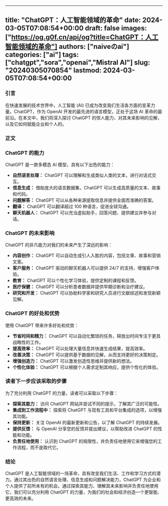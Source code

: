 
---
title: "ChatGPT：人工智能领域的革命"
date: 2024-03-05T07:08:54+00:00
draft: false
images: ["https://og.g0f.cn/api/og?title=ChatGPT：人工智能领域的革命"]
authors: ["naiveのai"]
categories: ["ai"]
tags: ["chatgpt","sora","openai","Mistral AI"]
slug: "20240305070854"
lastmod: 2024-03-05T07:08:54+00:00
---
### 引言

在快速发展的技术世界中，人工智能 (AI) 已成为改变我们生活各方面的变革力量。ChatGPT，作为 OpenAI 开发的最先进的语言模型，正处于这场 AI 革命的最前沿。在本文中，我们将深入探讨 ChatGPT 的惊人能力、对其未来影响的见解，以及它如何赋能企业和个人的。

### 正文

### ChatGPT 的能力

ChatGPT 是一款多模态 AI 模型，具有以下出色的能力：

- **自然语言处理：** ChatGPT 可以理解和生成类似人类的文本，进行对话式交互。
- **信息生成：** 借助庞大的语言数据集，ChatGPT 可以生成高质量的文本、故事和代码。
- **问题解答：** ChatGPT 可以从各种来源提取信息并提供全面而准确的答案。
- **翻译：** ChatGPT 可以翻译超过 100 种语言，促进全球沟通。
- **聊天机器人：** ChatGPT 可以充当虚拟助手，回答问题、提供建议并参与对话。

### ChatGPT 的未来影响

ChatGPT 的非凡能力对我们的未来产生了深远的影响：

- **内容创作：** ChatGPT 可以自动生成引人入胜的内容，包括文章、故事和营销文案。
- **客户服务：** ChatGPT 驱动的聊天机器人可以提供 24/7 的支持，增强客户体验。
- **教育：** ChatGPT 可以个性化学习体验，提供定制的课程和反馈。
- **医疗保健：** ChatGPT 可以分析患者数据并提供早期诊断和治疗建议。
- **研究和开发：** ChatGPT 可以协助科学家和研究人员进行文献综述和发现新颖见解。

### ChatGPT 的好处和优势

使用 ChatGPT 带来许多好处和优势：

- **节省时间和精力：** ChatGPT 可以自动化繁琐的任务，释放出时间专注于更具战略性的工作。
- **提高效率：** ChatGPT 可以处理大量信息并快速生成结果，提高效率。
- **改善决策：** ChatGPT 可以提供基于数据的见解，从而支持更好的决策制定。
- **增强创造力：** ChatGPT 可以激发创造性思维并提供新的想法。
- **个性化体验：** ChatGPT 可以根据个人需求定制其响应，提供个性化的体验。

### 读者下一步应该采取的步骤

为了充分利用 ChatGPT 的力量，读者可以采取以下步骤：

- **探索其能力：** 访问 ChatGPT 网站并尝试不同的提示，了解其广泛的可能性。
- **集成到工作流程中：** 探索将 ChatGPT 与现有工具和平台集成的选项，以增强其功能。
- **保持更新：** 关注 OpenAI 的最新更新和公告，以了解 ChatGPT 的持续发展。
- **提供反馈：** 与 OpenAI 分享您的反馈并提出建议，以帮助改进 ChatGPT 的性能和功能。
- **负责任地使用：** 认识到 ChatGPT 的局限性，并负责任地使用它来增强您的工作流程，而不是取代它。

### 结论

ChatGPT 是人工智能领域的一场革命，具有改变我们生活、工作和学习方式的潜力。通过其出色的自然语言处理、信息生成和问题解决能力，ChatGPT 为企业和个人提供了前所未有的机会。通过探索其能力、理解其未来影响并负责任地使用它，我们可以充分利用 ChatGPT 的力量，为我们的社会和经济创造一个更智能、更高效的未来。
